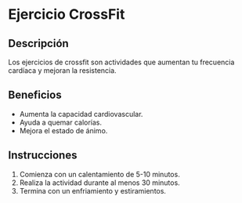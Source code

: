 # Ejercicio CrossFit

## Descripción
Los ejercicios de crossfit son actividades que aumentan tu frecuencia cardíaca y mejoran la resistencia.

## Beneficios
- Aumenta la capacidad cardiovascular.
- Ayuda a quemar calorías.
- Mejora el estado de ánimo.

## Instrucciones
1. Comienza con un calentamiento de 5-10 minutos.
2. Realiza la actividad durante al menos 30 minutos.
3. Termina con un enfriamiento y estiramientos.
